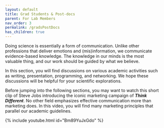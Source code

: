 ```yaml
---
layout: default
title: Grad Students & Post-docs
parent: For Lab Members
nav_order: 3
permalink: /gradsPostDocs
has_children: true
---
```


Doing science is essentially a form of communication. Unlike other professions that deliver emotions and (mis)information, we communicate evidence-based knowledge. The knowledge in our minds is the most valuable thing, and our work should be guided by what we believe.

In this section, you will find discussions on various academic activities such as writing, presentation, programming, and networking. We hope these discussions will be helpful for your scientific explorations.

Before jumping into the following sections, you may want to watch this short clip of Steve Jobs introducing the iconic marketing campaign of ***Think Different***. No other field emphasizes effective communication more than marketing does. In this video, you will find many marketing principles that parallel our academic guidelines.

{% include youtube.html id="Bm89YuJxGdo" %}

<!-- <video height="480" controls="controls" onclick="this.paused ? this.play() : this.pause();arguments[0].preventDefault();">
 <source type="video/mp4" src="https://github.com/McMaster-Baby-Lab/handbook/blame/b39c4946fd39b46eb10b663c8b76b2077b887f6c/assets/videos/SteveJobs_Introduces_Think_Different_09_23_1997.mp4">
</video> -->
